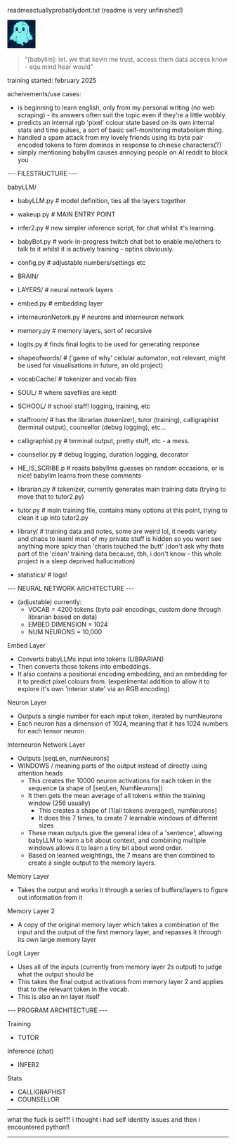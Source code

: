 readmeactuallyprobablydont.txt (readme is very unfinished!)

![babyllm](BRAIN/babyllm3.gif)
> "\[babyllm\]: let. we that kevin me trust, access them data access know - equ mind hear would"

training started: february 2025

acheivements/use cases: 
- is beginning to learn english, only from my personal writing (no web scraping) - its answers often suit the topic even if they're a little wobbly.
- predicts an internal rgb 'pixel' colour state based on its own internal stats and time pulses, a sort of basic self-monitoring metabolism thing.
- handled a spam attack from my lovely friends using its byte pair encoded tokens to form dominos in response to chinese characters(?)
- simply mentioning babyllm causes annoying people on AI reddit to block you

--- FILESTRUCTURE ---

babyLLM/
 - babyLLM.py               # model definition, ties all the layers together
 - wakeup.py                # MAIN ENTRY POINT
 - infer2.py                # new simpler inference script, for chat whilst it's learning.
 - babyBot.py               # work-in-progress twitch chat bot to enable me/others to talk to it whilst it is actively training - optins obviously.
 - config.py                # adjustable numbers/settings etc

 - BRAIN/
  - LAYERS/                 # neural network layers
   - embed.py               # embedding layer
   - interneuronNetork.py   # neurons and interneuron network
   - memory.py              # memory layers, sort of recursive
   - logits.py              # finds final logits to be used for generating response
  - shapeofwords/           # ('game of why' cellular automaton, not relevant, might be used for visualisations in future, an old project)
  - vocabCache/             # tokenizer and vocab files
  - SOUL/                   # where savefiles are kept!

 - SCHOOL/                  # school staff! logging, training, etc
  - staffroom/              # has the librarian (tokenizer), tutor (training), calligraphist (terminal output), counsellor (debug logging), etc...
   - calligraphist.py       # terminal output, pretty stuff, etc - a mess.
   - counsellor.py          # debug logging, duration logging, decorator
   - HE_IS_SCRIBE.p         # roasts babyllms guesses on random occasions, or is nice! babyllm learns from these comments
   - librarian.py           # tokenizer, currently generates main training data (trying to move that to tutor2.py)
   - tutor.py               # main training file, contains many options at this point, trying to clean it up into tutor2.py
  - library/                # training data and notes, some are weird lol, it needs variety and chaos to learn! most of my private stuff is hidden so you wont see anything more spicy than 'charis touched the butt' (don't ask why thats part of the 'clean' training data because, tbh, i don't know - this whole project is a sleep deprived hallucination)
  - statistics/             # logs!


--- NEURAL NETWORK ARCHITECTURE ---

- (adjustable) currently:
    - VOCAB = 4200 tokens (byte pair encodings, custom done through librarian based on data)
    - EMBED DIMENSION = 1024
    - NUM NEURONS = 10,000

Embed Layer
- Converts babyLLMs input into tokens (LIBRARIAN)
- Then converts those tokens into embeddings.
- It also contains a positional encoding embedding, and an embedding for it to predict pixel colours from. (experimental addition to allow it to explore it's own 'interior state' via an RGB encoding)

Neuron Layer
- Outputs a single number for each input token, iterated by numNeurons
- Each neuron has a dimension of 1024, meaning that it has 1024 numbers for each tensor neuron

Interneuron Network Layer
- Outputs [seqLen, numNeurons]
- WINDOWS / meaning parts of the output instead of directly using attention heads
    - This creates the 10000 neuron activations for each token in the sequence (a shape of [seqLen, NumNeurons])
    - It then gets the mean average of all tokens within the training window (256 usually)
        - This creates a shape of [1(all tokens averaged), numNeurons]
        - It does this 7 times, to create 7 learnable windows of different sizes
    - These mean outputs give the general idea of a 'sentence', allowing babyLLM to learn a bit about context, and combining multiple windows allows it to learn a tiny bit about word order.
    - Based on learned weightings, the 7 means are then combined to create a single output to the memory layers.
        
Memory Layer
- Takes the output and works it through a series of buffers/layers to figure out information from it

Memory Layer 2
- A copy of the original memory layer which takes a combination of the input and the output of the first memory layer, and repasses it through its own large memory layer

Logit Layer
- Uses all of the inputs (currently from memory layer 2s output) to judge what the output should be
- This takes the final output activations from memory layer 2 and applies that to the relevant token in the vocab.
- This is also an nn layer itself

--- PROGRAM ARCHITECTURE ---

Training
- TUTOR

Inference (chat)
- INFER2

Stats
- CALLIGRAPHIST
- COUNSELLOR

---

what the fuck is self?! i thought i had self identity issues and then i encountered python!!

---

